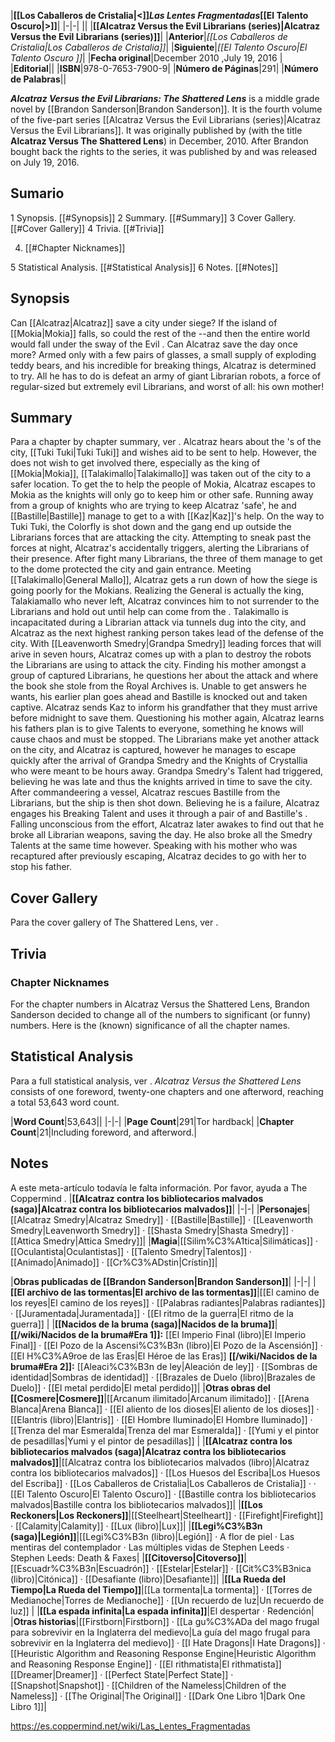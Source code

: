 |**[[Los Caballeros de Cristalia\|<]]*Las Lentes Fragmentadas*[[El Talento Oscuro\|>]]**|
|-|-|
||
|**[[Alcatraz Versus the Evil Librarians (series)\|Alcatraz Versus the Evil Librarians (series)]]**|
|**Anterior**|*[[Los Caballeros de Cristalia\|Los Caballeros de Cristalia]]*|
|**Siguiente**|*[[El Talento Oscuro\|El Talento Oscuro ]]*|
|**Fecha original**|December 2010 ,July 19, 2016 |
|**Editorial**||
|**ISBN**|978-0-7653-7900-9|
|**Número de Páginas**|291|
|**Número de Palabras**||

***Alcatraz Versus the Evil Librarians: The Shattered Lens*** is a middle grade novel by [[Brandon Sanderson\|Brandon Sanderson]]. It is the fourth volume of the five-part series [[Alcatraz Versus the Evil Librarians (series)\|Alcatraz Versus the Evil Librarians]]. It was originally published by  (with the title **Alcatraz Versus The Shattered Lens**) in December, 2010. After Brandon bought back the rights to the series, it was published by  and was released on July 19, 2016.

## Sumario

1 Synopsis. [[#Synopsis]] 
2 Summary. [[#Summary]] 
3 Cover Gallery. [[#Cover Gallery]] 
4 Trivia. [[#Trivia]] 

4. [[#Chapter Nicknames]] 


5 Statistical Analysis. [[#Statistical Analysis]] 
6 Notes. [[#Notes]] 


## Synopsis
Can [[Alcatraz\|Alcatraz]] save a city under siege?
If the island of [[Mokia\|Mokia]] falls, so could the rest of the --and then the entire world would fall under the sway of the Evil . Can Alcatraz save the day once more?
Armed only with a few pairs of glasses, a small supply of exploding teddy bears, and his incredible  for breaking things, Alcatraz is determined to try. All he has to do is defeat an army of giant Librarian robots, a force of regular-sized but extremely evil Librarians, and worst of all: his own mother!

## Summary
Para a chapter by chapter summary, ver .
Alcatraz hears about the 's  of the city, [[Tuki Tuki\|Tuki Tuki]] and wishes aid to be sent to help. However, the  does not wish to get involved there, especially as the king of [[Mokia\|Mokia]], [[Talakimallo\|Talakimallo]] was taken out of the city to a safer location. To get the  to help the people of Mokia, Alcatraz escapes to Mokia as the knights will only go to keep him or other  safe.
Running away from a group of knights who are trying to keep Alcatraz 'safe', he and [[Bastille\|Bastille]] manage to get to a  with [[Kaz\|Kaz]]'s help. On the way to Tuki Tuki, the Colorfly is shot down and the gang end up outside the Librarians forces that are attacking the city. Attempting to sneak past the forces at night, Alcatraz's  accidentally triggers, alerting the Librarians of their presence. After fight many Librarians, the three of them manage to get to the dome protected the city and gain entrance.
Meeting [[Talakimallo\|General Mallo]], Alcatraz gets a run down of how the siege is going poorly for the Mokians. Realizing the General is actually the king, Talakiamallo who never left, Alcatraz convinces him to not surrender to the Librarians and hold out until help can come from the .
Talakimallo is incapacitated during a Librarian attack via tunnels dug into the city, and Alcatraz as the next highest ranking person takes lead of the defense of the city. With [[Leavenworth Smedry\|Grandpa Smedry]] leading forces that will arive in seven hours, Alcatraz comes up with a plan to destroy the robots the Librarians are using to attack the city.
Finding his mother amongst a group of captured Librarians, he questions her about the attack and where the book she stole from the Royal Archives is. Unable to get answers he wants, his earlier plan goes ahead and Bastille is knocked out and taken captive. Alcatraz sends Kaz to inform his grandfather that they must arrive before midnight to save them.
Questioning his mother again, Alcatraz learns his fathers plan is to give Talents to everyone, something he knows will cause chaos and must be stopped. The Librarians make yet another attack on the city, and Alcatraz is captured, however he manages to escape quickly after the arrival of Grandpa Smedry and the Knights of Crystallia who were meant to be hours away. Grandpa Smedry's Talent had triggered, believing he was late and thus the knights arrived in time to save the city.
After commandeering a vessel, Alcatraz rescues Bastille from the Librarians, but the ship is then shot down. Believing he is a failure, Alcatraz engages his Breaking Talent and uses it through a pair of  and Bastille's . Falling unconscious from the effort, Alcatraz later awakes to find out that he broke all Librarian weapons, saving the day. He also broke all the Smedry Talents at the same time however. Speaking with his mother who was recaptured after previously escaping, Alcatraz decides to go with her to stop his father.

## Cover Gallery
 
Para the cover gallery of The Shattered Lens, ver .
## Trivia
### Chapter Nicknames
For the chapter numbers in Alcatraz Versus the Shattered Lens, Brandon Sanderson decided to change all of the numbers to significant (or funny) numbers. Here is the (known) significance of all the chapter names.


## Statistical Analysis
Para a full statistical analysis, ver .
*Alcatraz Versus the Shattered Lens* consists of one foreword, twenty-one chapters and one afterword, reaching a total 53,643 word count.

|**Word Count**|53,643||
|-|-|
|**Page Count**|291|Tor hardback|
|**Chapter Count**|21|Including foreword, and afterword.|

## Notes

A este meta-artículo todavía le falta información. Por favor, ayuda a The Coppermind .
|**[[Alcatraz contra los bibliotecarios malvados (saga)\|Alcatraz contra los bibliotecarios malvados]]**|
|-|-|
|**Personajes**|[[Alcatraz Smedry\|Alcatraz Smedry]] · [[Bastille\|Bastille]] · [[Leavenworth Smedry\|Leavenworth Smedry]] · [[Shasta Smedry\|Shasta Smedry]] · [[Attica Smedry\|Attica Smedry]]|
|**Magia**|[[Silim%C3%A1tica\|Silimáticas]] · [[Oculantista\|Oculantistas]] · [[Talento Smedry\|Talentos]] · [[Animado\|Animado]] · [[Cr%C3%ADstin\|Crístin]]|

|**Obras publicadas de [[Brandon Sanderson\|Brandon Sanderson]]**|
|-|-|
|**[[El archivo de las tormentas\|El archivo de las tormentas]]**|[[El camino de los reyes\|El camino de los reyes]] · [[Palabras radiantes\|Palabras radiantes]] · [[Juramentada\|Juramentada]] · [[El ritmo de la guerra\|El ritmo de la guerra]] |
|**[[Nacidos de la bruma (saga)\|Nacidos de la bruma]]**|**[[/wiki/Nacidos de la bruma#Era 1]]:** [[El Imperio Final (libro)\|El Imperio Final]] · [[El Pozo de la Ascensi%C3%B3n (libro)\|El Pozo de la Ascensión]] · [[El H%C3%A9roe de las Eras\|El Héroe de las Eras]] **[[/wiki/Nacidos de la bruma#Era 2]]:** [[Aleaci%C3%B3n de ley\|Aleación de ley]] · [[Sombras de identidad\|Sombras de identidad]] · [[Brazales de Duelo (libro)\|Brazales de Duelo]] · [[El metal perdido\|El metal perdido]]|
|**Otras obras del [[Cosmere\|Cosmere]]**|[[Arcanum ilimitado\|Arcanum ilimitado]] · [[Arena Blanca\|Arena Blanca]] · [[El aliento de los dioses\|El aliento de los dioses]] · [[Elantris (libro)\|Elantris]] · [[El Hombre Iluminado\|El Hombre Iluminado]] · [[Trenza del mar Esmeralda\|Trenza del mar Esmeralda]] · [[Yumi y el pintor de pesadillas\|Yumi y el pintor de pesadillas]] |
|**[[Alcatraz contra los bibliotecarios malvados (saga)\|Alcatraz contra los bibliotecarios malvados]]**|[[Alcatraz contra los bibliotecarios malvados (libro)\|Alcatraz contra los bibliotecarios malvados]] · [[Los Huesos del Escriba\|Los Huesos del Escriba]] · [[Los Caballeros de Cristalia\|Los Caballeros de Cristalia]] ·  · [[El Talento Oscuro\|El Talento Oscuro]] · [[Bastille contra los bibliotecarios malvados\|Bastille contra los bibliotecarios malvados]]|
|**[[Los Reckoners\|Los Reckoners]]**|[[Steelheart\|Steelheart]] · [[Firefight\|Firefight]] · [[Calamity\|Calamity]] · [[Lux (libro)\|Lux]]|
|**[[Legi%C3%B3n (saga)\|Legión]]**|[[Legi%C3%B3n (libro)\|Legión]] · A flor de piel · Las mentiras del contemplador · Las múltiples vidas de Stephen Leeds · Stephen Leeds: Death & Faxes|
|**[[Citoverso\|Citoverso]]**|[[Escuadr%C3%B3n\|Escuadrón]] · [[Estelar\|Estelar]] · [[Cit%C3%B3nica (libro)\|Citónica]] · [[Desafiante (libro)\|Desafiante]]|
|**[[La Rueda del Tiempo\|La Rueda del Tiempo]]**|[[La tormenta\|La tormenta]] · [[Torres de Medianoche\|Torres de Medianoche]] · [[Un recuerdo de luz\|Un recuerdo de luz]] |
|**[[La espada infinita\|La espada infinita]]**|El despertar · Redención|
|**Otras historias**|[[Firstborn\|Firstborn]] · [[La gu%C3%ADa del mago frugal para sobrevivir en la Inglaterra del medievo\|La guía del mago frugal para sobrevivir en la Inglaterra del medievo]] · [[I Hate Dragons\|I Hate Dragons]] · [[Heuristic Algorithm and Reasoning Response Engine\|Heuristic Algorithm and Reasoning Response Engine]] · [[El rithmatista\|El rithmatista]] [[Dreamer\|Dreamer]] · [[Perfect State\|Perfect State]] · [[Snapshot\|Snapshot]] · [[Children of the Nameless\|Children of the Nameless]] · [[The Original\|The Original]] · [[Dark One Libro 1\|Dark One Libro 1]]|



https://es.coppermind.net/wiki/Las_Lentes_Fragmentadas